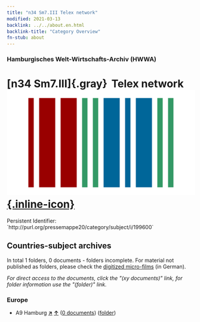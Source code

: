 ```yaml
---
title: "n34 Sm7.III Telex network"
modified: 2021-03-13
backlink: ../../about.en.html
backlink-title: "Category Overview"
fn-stub: about
---
```


### Hamburgisches Welt-Wirtschafts-Archiv (HWWA)

# [n34 Sm7.III]{.gray}&#8201; Telex network &#160; [![Wikidata](/images/Wikidata-logo.svg "Wikidata"){.inline-icon}](http://www.wikidata.org/entity/Q104711253)

<div class="hint">Persistent Identifier: `http://purl.org/pressemappe20/category/subject/i/199600`</div>







## Countries-subject archives





In total 1 folders, 0 documents - folders incomplete.
For material not published as folders, please check the [digitized micro-films](/film/h1_sh.de.html) (in German).

_For direct access to the documents, click the "(xy documents)" link, for folder information use the "(folder)" link._



### Europe

- A9 Hamburg [**&nearr;**](../../../geo/i/140905/about.en.html "Hamburg (all folders)") [**&uarr;**](../../../geo/about.en.html#A9 "Country category system") (<a href="https://pm20.zbw.eu/iiifview/folder/sh/140905,199600" title="about: Hamburg : Telex network" target="_blank">0 documents</a>) ([folder](../../../../folder/sh/1409xx/140905/1996xx/199600/about.en.html))








